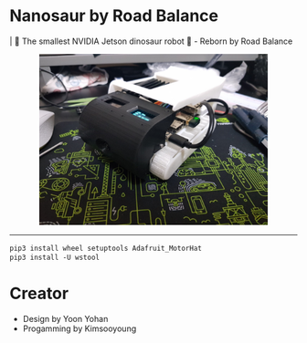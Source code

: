 # Nanosaur by Road Balance
| 🦕 The smallest NVIDIA Jetson dinosaur robot 🦖 - Reborn by Road Balance

<p align="center">
    <img src="./images/real_img.jpg" width="400" />
</p>

---

```
pip3 install wheel setuptools Adafruit_MotorHat
pip3 install -U wstool
```

# Creator

* Design by Yoon Yohan
* Progamming by Kimsooyoung
